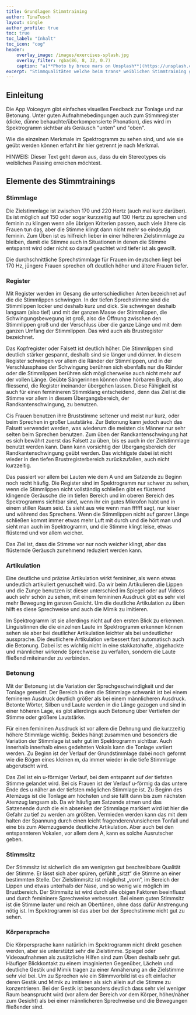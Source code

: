 ```yaml
---
title: Grundlagen Stimmtraining
author: TinaTusch
layout: single
author_profile: true
toc: true
toc_label: "Inhalt"
toc_icon: "cog"
header: 
    overlay_image: /images/exercises-splash.jpg
    overlay_filter: rgba(86, 8, 32, 0.7)
    caption: "a[**Photo by bruce mars on Unsplash**](https://unsplash.com)"
excerpt: "Stimmqualitäten welche beim trans* weiblichen Stimmtraining geübt werden können."
---
```


## Einleitung

Die App Voicegym gibt einfaches visuelles Feedback zur Tonlage und zur Betonung. Unter guten Aufnahmebedingungen auch zum Stimmregister (dicke, dünne behauchte/überkompensierte Phonation), dies wird im Spektrogramm sichtbar als Geräusch "unten" und "oben".

Wie die einzelnen Merkmale im Spektrogramm zu sehen sind, und wie sie geübt werden können erfahrt ihr hier getrennt je nach Merkmal.

<span style="color:{{ site.colorpalette.accent }}">HINWEIS:</span> Dieser Text geht davon aus, dass du ein Stereotypes cis weibliches Passing erreichen möchtest.

## Elemente des Stimmtrainings

### Stimmlage
Die Zielstimmlage ist zwischen 170 und 220 Hertz (auch mal kurz darüber). Es ist möglich auf 150 oder sogar kurzzeitig auf 130 Hertz zu sprechen und feminin zu klingen wenn alle übrigen Kriterien passen, auch viele ältere cis Frauen tun das, aber die Stimme klingt dann nicht mehr so eindeutig feminin. Zum Üben ist es hilfreich lieber in einer höheren Zielstimmlage zu bleiben, damit die Stimme auch in Situationen in denen die Stimme entspannt wird oder nicht so darauf geachtet wird tiefer ist als gewollt. 

Die durchschnittliche Sprechstimmlage für Frauen im deutschen liegt bei 170 Hz, jüngere Frauen sprechen oft deutlich höher und ältere Frauen tiefer.

### Register
Mit Register werden im Gesang die unterschiedlichen Arten bezeichnet auf die die Stimmlippen schwingen. In der tiefen Sprechstimme sind die Stimmlippen locker und deshalb kurz und dick. Sie schwingen deshalb langsam (also tief) und mit der ganzen Masse der Stimmlippen, die Schwingungsbewegung ist groß, also die Öffnung zwischen den Stimmlippen groß und der Verschluss über die ganze Länge und mit dem ganzen Umfang der Stimmlippen. Das wird auch als Brustregister bezeichnet. 

Das Kopfregister oder Falsett ist deutlich höher. Die Stimmlippen sind deutlich stärker gespannt, deshalb sind sie länger und dünner. In diesem Register schwingen vor allem die Ränder der Stimmlippen, und in der Verschlussphase der Schwingung berühren sich ebenfalls nur die Ränder oder die Stimmlippen berühren sich möglicherweise auch nicht mehr auf der vollen Länge. Geübte Sängerinnen können ohne hörbaren Bruch, also fliessend, die Register ineinander übergehen lassen. Diese Fähigkeit ist auch für einen feminineren Stimmklang entscheidend, denn das Ziel ist die Stimme vor allem in diesem Übergangsbereich, der Randkantenschwingung, zu benutzen. 

Cis Frauen benutzen ihre Bruststimme seltener und meist nur kurz, oder beim Sprechen in großer Lautstärke. Zur Betonung kann jedoch auch das Falsett verwendet werden, was wiederum die meisten cis Männer nur sehr selten beim Sprechen benutzen. Zum üben der Randkantenschwingung hat es sich bewährt zuerst das Falsett zu üben, bis es auch in der Zielstimmlage benutzt werden kann. Dann kann vorsichtig der Übergangsbereich der Randkantenschwingung geübt werden. Das wichtigste dabei ist nicht wieder in den tiefen Brustregisterbereich zurückzufallen, auch nicht kurzzeitig. 

Das passiert vor allem bei Lauten wie dem A und am Satzende zu Beginn noch recht häufig. Die Register sind im Spektrogramm nur schwer zu sehen, wenn die Stimmlippen nicht vollständig schließen gibt es flüsternd klingende Geräusche die im tiefen Bereich und im oberen Bereich des Spektrogramms sichtbar sind, wenn ihr ein gutes Mikrofon habt und in einem stillen Raum seid. Es sieht aus wie wenn man ffffff sagt, nur leiser und während des Sprechens. Wenn die Stimmlippen nicht auf ganzer Länge schließen kommt immer etwas mehr Luft mit durch und die hört man und sieht man auch im Spektrogramm, und die Stimme klingt leise, etwas flüsternd und vor allem weicher. 

Das Ziel ist, dass die Stimme vor nur noch weicher klingt, aber das flüsternde Geräusch zunehmend reduziert werden kann.

### Artikulation
Eine deutliche und präzise Artikulation wirkt femininer, als wenn etwas undeutlich artikuliert genuschelt wird. Da wir beim Artikulieren die Lippen und die Zunge benutzen ist dieser unterschied im Spiegel oder auf Videos auch sehr schön zu sehen, mit einem femininen Ausdruck gibt es sehr viel mehr Bewegung im ganzen Gesicht. Um die deutliche Artikulation zu üben hilft es diese Sprechweise und auch die Mimik zu imitieren. 

Im Spektrogramm ist sie allerdings nicht auf den ersten Blick zu erkennen. Linguistinnen die die einzelnen Laute im Spektrogramm erkennen können sehen sie aber bei deutlicher Artikulation leichter als bei undeutlicher aussprache. Die deutlichere Artikulation verbessert fast automatisch auch die Betonung. Dabei ist es wichtig nicht in eine stakkatohafte, abgehackte und männlicher wirkende Sprechweise zu verfallen, sondern die Laute fließend miteinander zu verbinden.

### Betonung
Mit der Betonung ist die Variation der Sprechgeschwindigkeit und der Tonlage gemeint. Der Bereich in dem die Stimmlage schwankt ist bei einem femineren Ausdruck deutlich größer als bei einem männlicheren Ausdruck. Betonte Wörter, Silben und Laute werden in die Länge gezogen und sind in einer höheren Lage, es gibt allerdings auch Betonung über Vertiefen der Stimme oder größere Lautstärke. 

Für einen femininen Ausdruck ist vor allem die Dehnung und die kurzzeitig höhere Stimmlage wichtig. Beides hängt zusammen und besonders die Variation der Stimmlage ist sehr gut im Spektrogramm sichtbar. Auch innerhalb innerhalb eines gedehnten Vokals kann die Tonlage variiert werden. Zu Beginn ist der Verlauf der Grundstimmlage dabei noch geformt wie die Bögen eines kleinen m, da immer wieder in die tiefe Stimmlage abgerutscht wird. 

Das Ziel ist ein u-förmiger Verlauf, bei dem entspannt auf der tiefsten Stimme gelandet wird. Bei cis Frauen ist der Verlauf u-förmig da das untere Ende des u näher an der tiefsten möglichen Stimmlage ist. Zu Beginn des Atemzugs ist die Tonlage am höchsten und sie fällt dann bis zum nächsten Atemzug langsam ab. Da wir häufig am Satzende atmen und das Satzenende durch die ein absenken der Stimmlage markiert wird ist hier die Gefahr zu tief zu werden am größten. Vermieden werden kann das mit dem halten der Spannung durch einen leicht fragenderen/unsicheren Tonfall und eine bis zum Atemzugsende deutliche Artikulation. Aber auch bei den entspannteren Vokalen, vor allem dem A, kann es solche Ausrutscher geben.

### Stimmsitz
Der Stimmsitz ist sicherlich die am wenigsten gut beschreibbare Qualität der Stimme. Er lässt sich aber spüren, gefühlt „sitzt“ die Stimme an einer bestimmten Stelle. Der Zielstimmsitz ist möglichst „vorn“, im Bereich der Lippen und etwas unterhalb der Nase, und so wenig wie möglich im Brustbereich. Der Stimmsitz ist wird durch alle obigen Faktoren beeinflusst und durch femininere Sprechweise verbessert. Bei einem guten Stimmsitz ist die Stimme lauter und reich an Obertönen, ohne dass dafür Anstrengung nötig ist. Im Spektrogramm ist das aber bei der Sprechstimme nicht gut zu sehen.

### Körpersprache
Die Körpersprache kann natürlich im Spektrogramm nicht direkt gesehen werden, aber sie unterstützt sehr die Zielstimme. Spiegel oder Videoaufnahmen als zusätzliche Hilfen sind zum Üben deshalb sehr gut. Häufiger Blickkontakt zu einem imaginierten Gegenüber, Lächeln und deutliche Gestik und Mimik tragen zu einer Annäherung an die Zielstimme sehr viel bei. Um zu Sprechen wie ein Stimmvorbild ist es oft einfacher deren Gestik und Mimik zu imitieren als sich allein auf die Stimme zu konzentrieren. Bei der Gestik ist besonders deutlich dass sehr viel weniger Raum beansprucht wird (vor allem der Bereich vor dem Körper, höher/näher zum Gesicht) als bei einer männlicheren Sprechweise und die Bewegungen fließender sind.